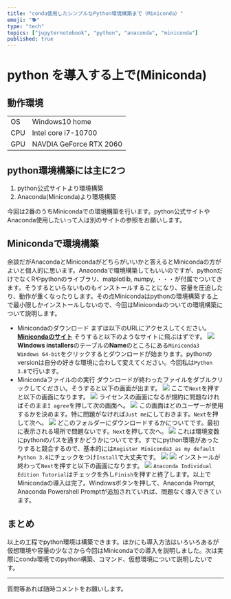 ```yaml
---
title: "conda使用したシンプルなPython環境構築まで（Miniconda）"
emoji: "🐕"
type: "tech"
topics: ["jupyternotebook", "python", "anaconda", "miniconda"]
published: true
---
```


# python を導入する上で(Miniconda)
## 動作環境
|||
|-|-|
| OS | Windows10 home |
| CPU | Intel core i7-10700 |
| GPU | NAVDIA GeForce RTX 2060 |
## python環境構築には主に2つ
1. python公式サイトより環境構築
2. Anaconda(Miniconda)より環境構築

今回は2番のうちMinicondaでの環境構築を行います。python公式サイトやAnaconda使用したいって人は別のサイトの参照をお願いします。
## Minicondaで環境構築
余談だがAnacondaとMinicondaがどちらがいいかと答えるとMinicondaの方がよいと個人的に思います。Anacondaで環境構築してもいいのですが、pythonだけでなくRやpythonのライブラリ、matplotlib, numpy, ・・・が付属でついてきます。そうするといらないものもインストールすることになり、容量を圧迫したり、動作が重くなったりします。その点Minicondaはpythonの環境構築する上で最小限しかインストールしないので、今回はMinicondaのついての環境構築について説明します。


* Minicondaのダウンロード
まずは以下のURLにアクセスしてください。
[**Minicondaのサイト**](https://docs.conda.io/en/latest/miniconda.html)
そうすると以下のようなサイトに飛ぶはずです。
![](https://storage.googleapis.com/zenn-user-upload/9d3d423f441b8cd3f4120f2d.png)
**Windows installers**のテーブルの**Name**のところにある`Miniconda3 Windows 64-bit`をクリックするとダウンロードが始まります。pythonのversionは自分の好きな環境に合わして変えてください。今回私は`Python 3.8`で行います。
* Minicondaファイルのの実行
ダウンロードが終わったファイルをダブルクリックしてください。そうすると以下の画面が出ます。
![](https://storage.googleapis.com/zenn-user-upload/4b2240f802b325aa7a1c3b89.png)
ここで`Next`を押すと以下の画面になります。
![](https://storage.googleapis.com/zenn-user-upload/851bf82f9c0dcc1769080564.png)
ライセンスの画面になるが規約に問題なければそのまま`I agree`を押して次の画面へ。
![](https://storage.googleapis.com/zenn-user-upload/6235578037697baf6acf89f9.png)
この画面はどのユーザーが使用するかを決めます。特に問題がなければ`Just me`にしておきます。`Next`を押して次へ。
![](https://storage.googleapis.com/zenn-user-upload/0ab2d69502bbf8b85f618079.png)
どこのフォルダーにダウンロードするかについてです。最初に表示される場所で問題ないです。`Next`を押して次へ。
![](https://storage.googleapis.com/zenn-user-upload/158b1abf1dc4640d0ff35325.png)
これは環境変数にpythonのパスを通すかどうかについてです。すでにpython環境があったりすると競合するので、基本的には`Register Miniconda3 as my default Python 3.8`にチェックをつけ`Install`で大丈夫です。
![](https://storage.googleapis.com/zenn-user-upload/8d7eb36d3cd06ab39ed5ad55.png)
![](https://storage.googleapis.com/zenn-user-upload/031729545bf7331a1ed78636.png)
インストールが終わって`Next`を押すと以下の画面になります。
![](https://storage.googleapis.com/zenn-user-upload/4c0ab008909483f197feadea.png)
`Anaconda Individual Edition Tutorial`はチェックを外し`Finish`を押すと終了します。以上でMinicondaの導入は完了。Windowsボタンを押して、Anaconda Prompt, Anaconda  Powershell Promptが追加されていれば、問題なく導入できています。
## まとめ
以上の工程でpython環境は構築できます。ほかにも導入方法はいろいろあるが仮想環境や容量の少なさから今回はMinicondaでの導入を説明しました。次は実際にconda環境でのpython構築、コマンド、仮想環境について説明したいです。

---
質問等あれば随時コメントをお願いします。









